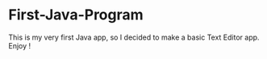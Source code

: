 # First-Java-Program
This is my very first Java app, so I decided to make a basic Text Editor app.
Enjoy !
